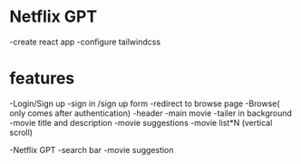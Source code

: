 # Netflix GPT

-create react app
-configure tailwindcss

# features
-Login/Sign up
  -sign in /sign up form 
  -redirect to browse page
-Browse( only comes after authentication)
 -header
 -main movie 
  -tailer in background
  -movie title and description
  -movie suggestions
  -movie list*N (vertical scroll)

-Netflix GPT
  -search bar
  -movie suggestion
